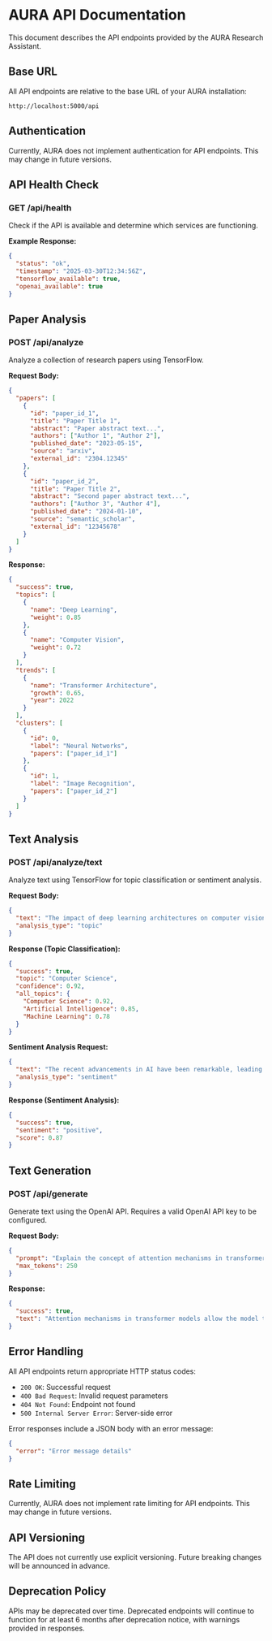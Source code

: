 # AURA API Documentation

This document describes the API endpoints provided by the AURA Research Assistant.

## Base URL

All API endpoints are relative to the base URL of your AURA installation:

```
http://localhost:5000/api
```

## Authentication

Currently, AURA does not implement authentication for API endpoints. This may change in future versions.

## API Health Check

### GET /api/health

Check if the API is available and determine which services are functioning.

**Example Response:**
```json
{
  "status": "ok",
  "timestamp": "2025-03-30T12:34:56Z",
  "tensorflow_available": true,
  "openai_available": true
}
```

## Paper Analysis

### POST /api/analyze

Analyze a collection of research papers using TensorFlow.

**Request Body:**
```json
{
  "papers": [
    {
      "id": "paper_id_1",
      "title": "Paper Title 1",
      "abstract": "Paper abstract text...",
      "authors": ["Author 1", "Author 2"],
      "published_date": "2023-05-15",
      "source": "arxiv",
      "external_id": "2304.12345"
    },
    {
      "id": "paper_id_2",
      "title": "Paper Title 2",
      "abstract": "Second paper abstract text...",
      "authors": ["Author 3", "Author 4"],
      "published_date": "2024-01-10",
      "source": "semantic_scholar",
      "external_id": "12345678"
    }
  ]
}
```

**Response:**
```json
{
  "success": true,
  "topics": [
    {
      "name": "Deep Learning",
      "weight": 0.85
    },
    {
      "name": "Computer Vision",
      "weight": 0.72
    }
  ],
  "trends": [
    {
      "name": "Transformer Architecture",
      "growth": 0.65,
      "year": 2022
    }
  ],
  "clusters": [
    {
      "id": 0,
      "label": "Neural Networks",
      "papers": ["paper_id_1"]
    },
    {
      "id": 1,
      "label": "Image Recognition",
      "papers": ["paper_id_2"]
    }
  ]
}
```

## Text Analysis

### POST /api/analyze/text

Analyze text using TensorFlow for topic classification or sentiment analysis.

**Request Body:**
```json
{
  "text": "The impact of deep learning architectures on computer vision has been profound, particularly in object detection and segmentation.",
  "analysis_type": "topic"
}
```

**Response (Topic Classification):**
```json
{
  "success": true,
  "topic": "Computer Science",
  "confidence": 0.92,
  "all_topics": {
    "Computer Science": 0.92,
    "Artificial Intelligence": 0.85,
    "Machine Learning": 0.78
  }
}
```

**Sentiment Analysis Request:**
```json
{
  "text": "The recent advancements in AI have been remarkable, leading to significant improvements in efficiency and accuracy.",
  "analysis_type": "sentiment"
}
```

**Response (Sentiment Analysis):**
```json
{
  "success": true,
  "sentiment": "positive",
  "score": 0.87
}
```

## Text Generation

### POST /api/generate

Generate text using the OpenAI API. Requires a valid OpenAI API key to be configured.

**Request Body:**
```json
{
  "prompt": "Explain the concept of attention mechanisms in transformer models",
  "max_tokens": 250
}
```

**Response:**
```json
{
  "success": true,
  "text": "Attention mechanisms in transformer models allow the model to focus on different parts of the input sequence when generating each part of the output. Unlike traditional sequence models that process data sequentially, transformers process the entire sequence at once, using attention to determine which elements are most relevant to each other..."
}
```

## Error Handling

All API endpoints return appropriate HTTP status codes:

- `200 OK`: Successful request
- `400 Bad Request`: Invalid request parameters
- `404 Not Found`: Endpoint not found
- `500 Internal Server Error`: Server-side error

Error responses include a JSON body with an error message:

```json
{
  "error": "Error message details"
}
```

## Rate Limiting

Currently, AURA does not implement rate limiting for API endpoints. This may change in future versions.

## API Versioning

The API does not currently use explicit versioning. Future breaking changes will be announced in advance.

## Deprecation Policy

APIs may be deprecated over time. Deprecated endpoints will continue to function for at least 6 months after deprecation notice, with warnings provided in responses.